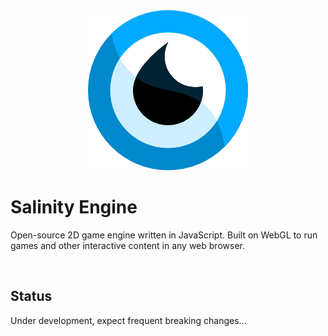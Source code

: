 <div align="center">
<img src="./files/logo/salinity256.png" alt="Salinity Engine"/>
</div>

# Salinity Engine

Open-source 2D game engine written in JavaScript. Built on WebGL to run games and other interactive content in any web browser.

<br />

## Status

Under development, expect frequent breaking changes...

<br />
